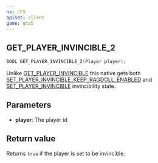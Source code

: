 ```yaml
---
ns: CFX
apiset: client
game: gta5
---
```

## GET_PLAYER_INVINCIBLE_2

```c
BOOL GET_PLAYER_INVINCIBLE_2(Player player);
```
Unlike [GET_PLAYER_INVINCIBLE](#_0xB721981B2B939E07) this native gets both [SET_PLAYER_INVINCIBLE_KEEP_RAGDOLL_ENABLED](#_0x6BC97F4F4BB3C04B) and [SET_PLAYER_INVINCIBLE](#_0x239528EACDC3E7DE) invincibility state.

## Parameters
* **player**: The player id

## Return value
Returns `true` if the player is set to be invincible.
